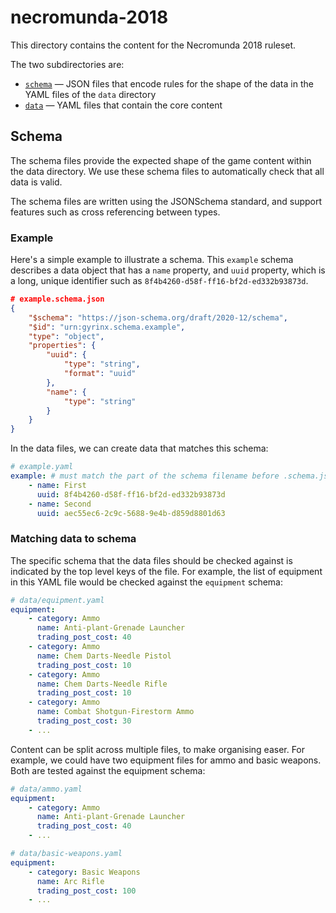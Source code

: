 # necromunda-2018

This directory contains the content for the Necromunda 2018 ruleset.

The two subdirectories are:

- [`schema`](./schema/) — JSON files that encode rules for the shape of the data in the YAML files of the `data` directory
- [`data`](./data/) — YAML files that contain the core content

## Schema

The schema files provide the expected shape of the game content within the data directory. We use these schema files to automatically check that all data is valid.

The schema files are written using the JSONSchema standard, and support features such as cross referencing between types.

### Example

Here's a simple example to illustrate a schema. This `example` schema describes a data object that has a `name` property, and `uuid` property, which is a long, unique identifier such as `8f4b4260-d58f-ff16-bf2d-ed332b93873d`.

```json
# example.schema.json
{
    "$schema": "https://json-schema.org/draft/2020-12/schema",
    "$id": "urn:gyrinx.schema.example",
    "type": "object",
    "properties": {
        "uuid": {
            "type": "string",
            "format": "uuid"
        },
        "name": {
            "type": "string"
        }
    }
}
```

In the data files, we can create data that matches this schema:

```yaml
# example.yaml
example: # must match the part of the schema filename before .schema.json
    - name: First
      uuid: 8f4b4260-d58f-ff16-bf2d-ed332b93873d
    - name: Second
      uuid: aec55ec6-2c9c-5688-9e4b-d859d8801d63
```

### Matching data to schema

The specific schema that the data files should be checked against is indicated by the top level keys of the file. For example, the list of equipment in this YAML file would be checked against the `equipment` schema:

```yaml
# data/equipment.yaml
equipment:
    - category: Ammo
      name: Anti-plant-Grenade Launcher
      trading_post_cost: 40
    - category: Ammo
      name: Chem Darts-Needle Pistol
      trading_post_cost: 10
    - category: Ammo
      name: Chem Darts-Needle Rifle
      trading_post_cost: 10
    - category: Ammo
      name: Combat Shotgun-Firestorm Ammo
      trading_post_cost: 30
    - ...
```

Content can be split across multiple files, to make organising easer. For example, we could have two equipment files for ammo and basic weapons. Both are tested against the equipment schema:

```yaml
# data/ammo.yaml
equipment:
    - category: Ammo
      name: Anti-plant-Grenade Launcher
      trading_post_cost: 40
    - ...
```

```yaml
# data/basic-weapons.yaml
equipment:
    - category: Basic Weapons
      name: Arc Rifle
      trading_post_cost: 100
    - ...
```
